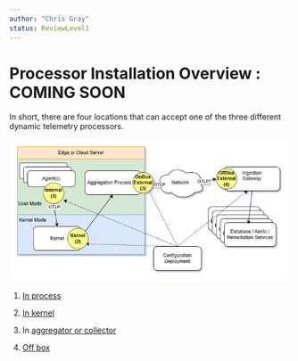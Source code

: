 ```yaml
---
author: "Chris Gray"
status: ReviewLevel1
---
```


# Processor Installation Overview : COMING SOON

In short, there are four locations that can accept one of the three different
dynamic telemetry processors.

![](../orig_media/Architecture.Boxes.Full.DynamicTelemetry.drawio.png)

1. [In process](./Architecture.Processor.InProcess.document.md)

1. [In kernel](./Architecture.Processor.Kernel.document.md)

1. In
   [aggregator or collector](./Architecture.Processor.External.OnBox.document.md)

1. [Off box](./Architecture.Processor.External.OffBox.document.md)
